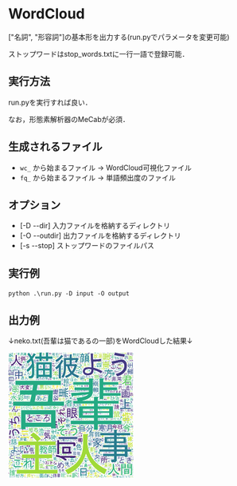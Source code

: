# WordCloud


["名詞", "形容詞"]の基本形を出力する(run.pyでパラメータを変更可能)

ストップワードはstop_words.txtに一行一語で登録可能．

## 実行方法
run.pyを実行すれば良い．

なお，形態素解析器のMeCabが必須．

## 生成されるファイル
* `wc_` から始まるファイル → WordCloud可視化ファイル
* `fq_` から始まるファイル → 単語頻出度のファイル

## オプション
* [-D --dir] 入力ファイルを格納するディレクトリ
* [-O --outdir] 出力ファイルを格納するディレクトリ
* [-s --stop] ストップワードのファイルパス

## 実行例
` python .\run.py -D input -O output `


## 出力例
↓neko.txt(吾輩は猫であるの一部)をWordCloudした結果↓

<img alt="wordcloud_sample_image" src="https://github.com/momerio/WordCloud/blob/22881134f26ccd443510163cd418e1d458ed8f70/sample_image.png" width="50%">

